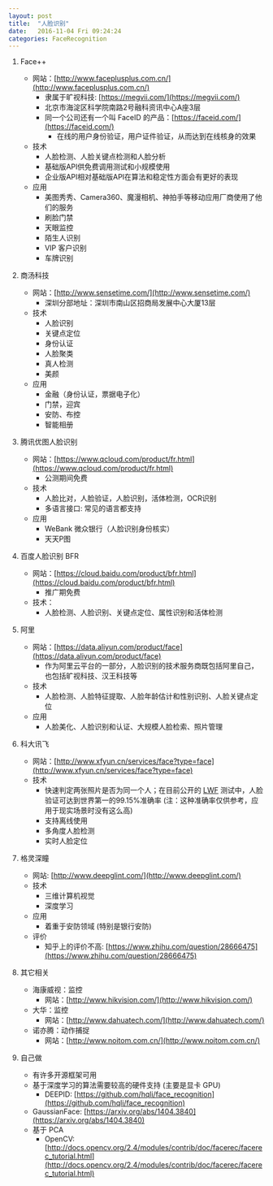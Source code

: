 ```yaml
---
layout: post
title:  "人脸识别"
date:   2016-11-04 Fri 09:24:24
categories: FaceRecognition
---
```


1. Face++
    - 网站：[http://www.faceplusplus.com.cn/](http://www.faceplusplus.com.cn/)
        - 隶属于旷视科技: [https://megvii.com/](https://megvii.com/)
        - 北京市海淀区科学院南路2号融科资讯中心A座3层
        - 同一个公司还有一个叫 FaceID 的产品：[https://faceid.com/](https://faceid.com/)
            - 在线的用户身份验证，用户证件验证，从而达到在线核身的效果
    - 技术
        - 人脸检测、人脸关键点检测和人脸分析
        - 基础版API供免费调用测试和小规模使用
        - 企业版API相对基础版API在算法和稳定性方面会有更好的表现
    - 应用
        - 美图秀秀、Camera360、魔漫相机、神拍手等移动应用厂商使用了他们的服务
        - 刷脸门禁
        - 天眼监控
        - 陌生人识别
        - VIP 客户识别
        - 车牌识别

3. 商汤科技
    - 网站：[http://www.sensetime.com/](http://www.sensetime.com/)
        - 深圳分部地址：深圳市南山区招商局发展中心大厦13层
    - 技术
        - 人脸识别
        - 关键点定位
        - 身份认证
        - 人脸聚类
        - 真人检测
        - 美颜
    - 应用
        - 金融（身份认证，票据电子化）
        - 门禁，迎宾
        - 安防、布控
        - 智能相册

4. 腾讯优图人脸识别
    - 网站：[https://www.qcloud.com/product/fr.html](https://www.qcloud.com/product/fr.html)
        - 公测期间免费
    - 技术
        - 人脸比对，人脸验证，人脸识别，活体检测，OCR识别
        - 多语言接口: 常见的语言都支持
    - 应用
        - WeBank 微众银行（人脸识别身份核实）
        - 天天P图

5. 百度人脸识别 BFR
    - 网站：[https://cloud.baidu.com/product/bfr.html](https://cloud.baidu.com/product/bfr.html)
        - 推广期免费
    - 技术：
        - 人脸检测、人脸识别、关键点定位、属性识别和活体检测

5. 阿里
    - 网站：[https://data.aliyun.com/product/face](https://data.aliyun.com/product/face)
        - 作为阿里云平台的一部分，人脸识别的技术服务商既包括阿里自己，也包括旷视科技、汉王科技等
    - 技术
        - 人脸检测、人脸特征提取、人脸年龄估计和性别识别、人脸关键点定位
    - 应用
        - 人脸美化、人脸识别和认证、大规模人脸检索、照片管理

6. 科大讯飞
    - 网站：[http://www.xfyun.cn/services/face?type=face](http://www.xfyun.cn/services/face?type=face)
    - 技术
        - 快速判定两张照片是否为同一个人；在目前公开的 [LWF](http://vis-www.cs.umass.edu/lfw/) 测试中，人脸验证可达到世界第一的99.15%准确率 (注：这种准确率仅供参考，应用于现实场景时没有这么高)
        - 支持离线使用
        - 多角度人脸检测
        - 实时人脸定位

1. 格灵深瞳
    - 网站: [http://www.deepglint.com/](http://www.deepglint.com/)
    - 技术
        - 三维计算机视觉
        - 深度学习
    - 应用
        - 着重于安防领域 (特别是银行安防)
    - 评价
        - 知乎上的评价不高: [https://www.zhihu.com/question/28666475](https://www.zhihu.com/question/28666475)

1. 其它相关
    - 海康威视：监控
        - 网站：[http://www.hikvision.com/](http://www.hikvision.com/)
    - 大华：监控
        - 网站：[http://www.dahuatech.com/](http://www.dahuatech.com/)
    - 诺亦腾：动作捕捉
        - 网站：[http://www.noitom.com.cn/](http://www.noitom.com.cn/)


6. 自己做
    - 有许多开源框架可用
    - 基于深度学习的算法需要较高的硬件支持 (主要是显卡 GPU)
        - DEEPID: [https://github.com/hqli/face_recognition](https://github.com/hqli/face_recognition)
    - GaussianFace: [https://arxiv.org/abs/1404.3840](https://arxiv.org/abs/1404.3840)
    - 基于 PCA
        - OpenCV: [http://docs.opencv.org/2.4/modules/contrib/doc/facerec/facerec_tutorial.html](http://docs.opencv.org/2.4/modules/contrib/doc/facerec/facerec_tutorial.html)
